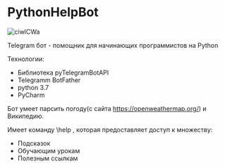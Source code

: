 # PythonHelpBot
![ciwlCWa](https://user-images.githubusercontent.com/98047281/216027026-e4e4d115-97a5-46cc-a4c8-594a3fcd5a41.png)


Telegram бот - помощник для начинающих программистов на Python

Технологии:
+ Библиотека pyTelegramBotAPI
+ Telegramm BotFather
+ python 3.7
+ PyCharm


Бот умеет парсить погоду(с сайта https://openweathermap.org/) и Википедию.

Имеет команду \help , которая предоставляет доступ к множеству:

+ Подсказок
+ Обучающим урокам
+ Полезным ссылкам
